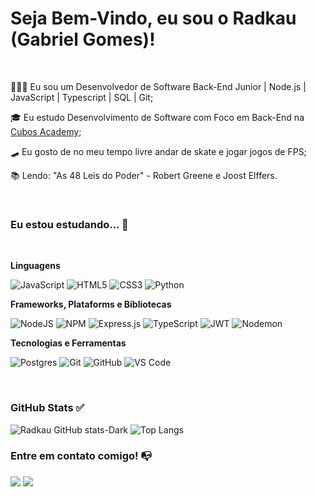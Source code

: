 # Seja Bem-Vindo, eu sou o Radkau (Gabriel Gomes)!
<br>

🧑🏻‍💻 Eu sou um Desenvolvedor de Software Back-End Junior | Node.js | JavaScript | Typescript | SQL | Git;

🎓 Eu estudo Desenvolvimento de Software com Foco em Back-End na [Cubos Academy](https://cubos.academy/);

🛹 Eu gosto de no meu tempo livre andar de skate e jogar jogos de FPS;

📚 Lendo: "As 48 Leis do Poder" - Robert Greene e Joost Elffers.

<br>

### Eu estou estudando... 📝
<br>

**Linguagens**

![JavaScript](https://img.shields.io/badge/javascript-%23323330.svg?style=for-the-badge&logo=javascript&logoColor=%23F7DF1E)
![HTML5](https://img.shields.io/badge/html5-%23E34F26.svg?style=for-the-badge&logo=html5&logoColor=white)
![CSS3](https://img.shields.io/badge/css3-%231572B6.svg?style=for-the-badge&logo=css3&logoColor=white)
![Python](https://img.shields.io/badge/python-3670A0?style=for-the-badge&logo=python&logoColor=ffdd54)


**Frameworks, Plataforms e Bibliotecas**

![NodeJS](https://img.shields.io/badge/node.js-6DA55F?style=for-the-badge&logo=node.js&logoColor=white)
![NPM](https://img.shields.io/badge/NPM-%23CB3837.svg?style=for-the-badge&logo=npm&logoColor=white)
![Express.js](https://img.shields.io/badge/express.js-%23404d59.svg?style=for-the-badge&logo=express&logoColor=%2361DAFB)
![TypeScript](https://img.shields.io/badge/typescript-%23007ACC.svg?style=for-the-badge&logo=typescript&logoColor=white)
![JWT](https://img.shields.io/badge/JWT-black?style=for-the-badge&logo=JSON%20web%20tokens)
![Nodemon](https://img.shields.io/badge/NODEMON-%23323330.svg?style=for-the-badge&logo=nodemon&logoColor=%BBDEAD)


**Tecnologias e Ferramentas**

![Postgres](https://img.shields.io/badge/postgres-%23316192.svg?style=for-the-badge&logo=postgresql&logoColor=white)
![Git](https://img.shields.io/badge/git-%23F05033.svg?style=for-the-badge&logo=git&logoColor=white)
![GitHub](https://img.shields.io/badge/github-%23121011.svg?style=for-the-badge&logo=github&logoColor=white)
![VS Code](https://img.shields.io/badge/VS%20Code-0078d7.svg?style=for-the-badge&logo=visual-studio-code&logoColor=white)

<br>

### GitHub Stats ✅
![Radkau GitHub stats-Dark](https://github-readme-stats.vercel.app/api?username=Radkau&show_icons=true&rank_icon=github&theme=dark#gh-dark-mode-only)
![Top Langs](https://github-readme-stats.vercel.app/api/top-langs/?username=Radkau&layout=compact&theme=dark#gh-dark-mode-only)


### Entre em contato comigo! 📭
<div>
<a href="https://www.instagram.com/gabrielgomesdesign/" target="_blank"><img src="https://img.shields.io/badge/-Instagram-%23E4405F?style=for-the-badge&logo=instagram&logoColor=white" target="_blank"></a>
<a href="www.linkedin.com/in/gabrielgomesdesenvolvedor" target="_blank"><img src="https://img.shields.io/badge/-LinkedIn-%230077B5?style=for-the-badge&logo=linkedin&logoColor=white" target="_blank"></a>
</div>

